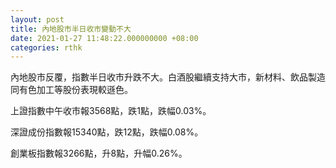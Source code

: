 ```yaml
---
layout: post
title: 內地股市半日收市變動不大
date: 2021-01-27 11:48:22.000000000 +08:00
categories: rthk
---
```


內地股市反覆，指數半日收市升跌不大。白酒股繼續支持大市，新材料、飲品製造同有色加工等股份表現較遜色。

上證指數中午收市報3568點，跌1點，跌幅0.03%。

深證成份指數報15340點，跌12點，跌幅0.08%。

創業板指數報3266點，升8點，升幅0.26%。

